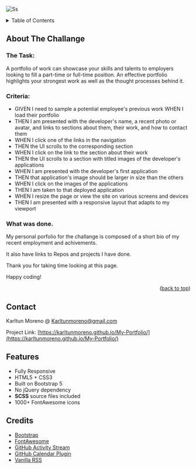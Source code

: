 
![Ss](https://media-exp1.licdn.com/dms/image/C5622AQFhpU1-ikLKEQ/feedshare-shrink_800/0/1664441353109?e=1667433600&v=beta&t=cnzsb1Tg671hTflh3K0grP0r_dx0laSrTWKn_zIDXXM)

<!-- TABLE OF CONTENTS -->
<details>
  <summary>Table of Contents</summary>
  <ol>
    <li>
      <a href="#about-the-project">About The Project</a>
    </li>
    <li>
        <a href="#contact">Contact</a>
    </li>

  </ol>
</details>

<!-- ABOUT THE PROJECT -->
## About The Challange 



### The Task:

A portfolio of work can showcase your skills and talents to employers looking to fill a part-time or full-time position. An effective portfolio highlights your strongest work as well as the thought processes behind it. 

### Criteria:

- GIVEN I need to sample a potential employee's previous work
WHEN I load their portfolio
- THEN I am presented with the developer's name, a recent photo or avatar, and links to sections about them, their work, and how to contact them
- WHEN I click one of the links in the navigation
- THEN the UI scrolls to the corresponding section
- WHEN I click on the link to the section about their work
- THEN the UI scrolls to a section with titled images of the developer's applications
- WHEN I am presented with the developer's first application
- THEN that application's image should be larger in size than the others
- WHEN I click on the images of the applications
- THEN I am taken to that deployed application
- WHEN I resize the page or view the site on various screens and devices
- THEN I am presented with a responsive layout that adapts to my viewport

### What was done.

My personal porfolio for the challange is composed of a short bio of my recent employment and achivements.

It also have links to Repos and projects I have done.

Thank you for taking time looking at this page.

Happy coding!


<p align="right">(<a href="#top">back to top</a>)</p>

<!-- CONTACT -->
## Contact

Karltun Moreno @    Karltunmoreno@gmail.com

Project Link: [https://karltunmoreno.github.io/My-Portfolio/](https://karltunmoreno.github.io/My-Portfolio/)

<!-- MARKDOWN LINKS & IMAGES -->
[linkedin-shield]: https://img.shields.io/badge/-LinkedIn-black.svg?style=for-the-badge&logo=linkedin&colorB=555
[linkedin-url]: https://www.linkedin.com/in/karltun-moreno-0a910a46/


## Features

-  Fully Responsive
-  HTML5 + CSS3
-  Built on Bootstrap 5
-  No jQuery dependency
-  **SCSS** source files included
-  1000+ FontAwesome icons


## Credits
- [Bootstrap](http://getbootstrap.com/)
- [FontAwesome](http://fortawesome.github.io/Font-Awesome/)
- [GitHub Activity Stream](http://caseyscarborough.com/projects/github-activity/)
- [GitHub Calendar Plugin](https://github.com/karltunmoreno/github-calendar)
- [Vanilla RSS](https://github.com/sdepold/jquery-rss)

